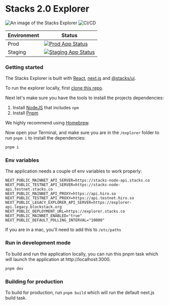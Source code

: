 # Stacks 2.0 Explorer


![An image of the Stacks Explorer](/explorer-image.png 'Stacks Explorer')
![CI/CD](https://github.com/blockstack/explorer/actions/workflows/ci.yml/badge.svg)

| Environment | Status                                                                                                                                                            |
| ----------- | ----------------------------------------------------------------------------------------------------------------------------------------------------------------- |
| Prod        | [![Prod App Status](https://argocd.blockstack.xyz/api/badge?name=prod.explorer&revision=true)](https://argocd.blockstack.xyz/applications/prod.explorer)          |
| Staging     | [![Staging App Status](https://argocd.blockstack.xyz/api/badge?name=staging.explorer&revision=true)](https://argocd.blockstack.xyz/applications/staging.explorer) |

### Getting started

The Stacks Explorer is built with [React](https://reactjs.org/), [next.js](https://github.com/zeit/next.js) and [@stacks/ui](https://github.com/blockstack/ui).

To run the explorer locally, first [clone this repo](https://docs.github.com/en/github/creating-cloning-and-archiving-repositories/cloning-a-repository).

Next let's make sure you have the tools to install the projects dependencies:

1. Install [NodeJS](https://nodejs.dev/) that includes `npm`
1. Install [Pnpm](https://pnpm.io/installation)

We highly recommend using [Homebrew](https://brew.sh/).

Now open your Terminal, and make sure you are in the `/explorer` folder to run `pnpm i` to install the dependencies:

```sh
pnpm i
```

### Env variables

The application needs a couple of env variables to work properly:

```
NEXT_PUBLIC_MAINNET_API_SERVER=https://stacks-node-api.stacks.co
NEXT_PUBLIC_TESTNET_API_SERVER=https://stacks-node-api.testnet.stacks.co
NEXT_PUBLIC_MAINNET_API_PROXY=https://api.hiro.so
NEXT_PUBLIC_TESTNET_API_PROXY=https://api.testnet.hiro.so
NEXT_PUBLIC_LEGACY_EXPLORER_API_SERVER=https://explorer-api.legacy.blockstack.org
NEXT_PUBLIC_DEPLOYMENT_URL=https://explorer.stacks.co
NEXT_PUBLIC_MAINNET_ENABLED="true"
NEXT_PUBLIC_DEFAULT_POLLING_INTERVAL="10000"
```

If you are in a mac, you'll need to add this to `/etc/paths`

### Run in development mode

To build and run the application locally, you can run this pnpm task which will launch the application at http://localhost:3000.

```sh
pnpm dev
```

### Building for production

To build for production, run `pnpm build` which will run the default next.js build task.
